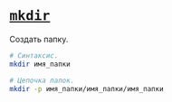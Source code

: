 # [`mkdir`](./index.md)

Создать папку.

```bash
# Синтаксис.
mkdir имя_папки

# Цепочка папок.
mkdir -p имя_папки/имя_папки/имя_папки
```
